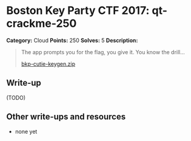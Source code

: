 # Boston Key Party CTF 2017: qt-crackme-250

**Category:** Cloud
**Points:** 250
**Solves:** 5
**Description:**

> The app prompts you for the flag, you give it. You know the drill...
>
> [bkp-cutie-keygen.zip](http://ctf.bostonkey.party/files/03a57f10abba0cce54c1ab2d824e6e86/bkp-cutie-keygen.zip)

## Write-up

(TODO)

## Other write-ups and resources

* none yet
